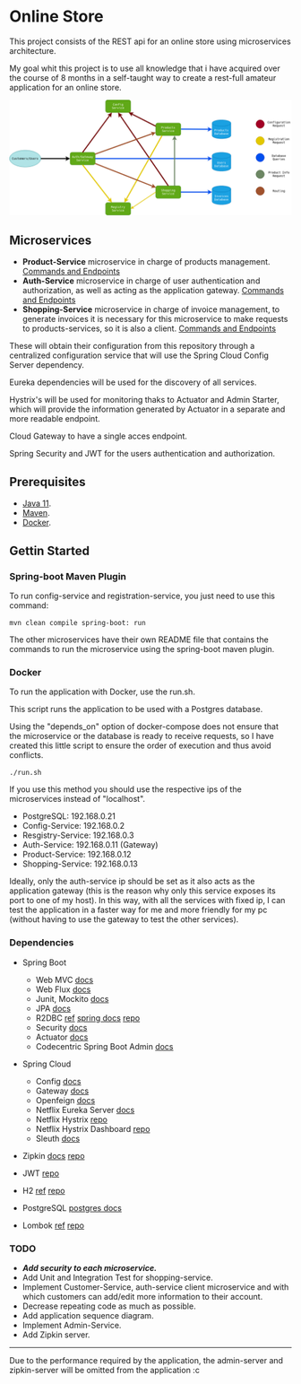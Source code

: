 # Online Store

This project consists of the REST api for an online store using microservices architecture.

My goal whit this project is to use all knowledge that i have acquired over the course of 8 months in a self-taught way to create a rest-full amateur application for an online store.

![app-diagram](diagram.png)

## Microservices

* **Product-Service** microservice in charge of products management. [Commands and Endpoints](https://github.com/SirNoob97/OnlineStore/blob/master/product-service/README.md)
* **Auth-Service** microservice in charge of user authentication and authorization, as well as acting as the application gateway. [Commands and Endpoints](https://github.com/SirNoob97/OnlineStore/blob/master/auth-service/README.md)
* **Shopping-Service** microservice in charge of invoice management, to generate invoices it is necessary for this microservice to make requests to products-services, so it is also a client. [Commands and Endpoints](https://github.com/SirNoob97/OnlineStore/blob/master/shopping-service/README.md)

These will obtain their configuration from this repository through a centralized configuration service that will use the Spring Cloud Config Server dependency.

Eureka dependencies will be used for the discovery of all services.

Hystrix's will be used for monitoring thaks to Actuator and Admin Starter, which will provide the information generated by Actuator in a separate and more readable endpoint.

Cloud Gateway to have a single acces endpoint.

Spring Security and JWT for the users authentication and authorization.

## Prerequisites

* [Java 11](https://openjdk.java.net/).
* [Maven](https://maven.apache.org/).
* [Docker](https://www.docker.com/).

## Gettin Started

### Spring-boot Maven Plugin

To run config-service and registration-service, you just need to use this command:

    mvn clean compile spring-boot: run

The other microservices have their own README file that contains the commands to run the microservice using the spring-boot maven plugin.

### Docker

To run the application with Docker, use the run.sh.

This script runs the application to be used with a Postgres database.

Using the "depends_on" option of docker-compose does not ensure that the microservice or the database is ready to receive requests, so I have created this little script to ensure the order of execution and thus avoid conflicts.

    ./run.sh

If you use this method you should use the respective ips of the microservices instead of "localhost".

* PostgreSQL: 192.168.0.21
* Config-Service: 192.168.0.2
* Resgistry-Service: 192.168.0.3
* Auth-Service: 192.168.0.11 (Gateway)
* Product-Service: 192.168.0.12
* Shopping-Service: 192.168.0.13

Ideally, only the auth-service ip should be set as it also acts as the application gateway (this is the reason why only this service exposes its port to one of my host).
In this way, with all the services with fixed ip, I can test the application in a faster way for me and more friendly for my pc (without having to use the gateway to test the other services).

### Dependencies

* Spring Boot
  * Web MVC [docs](https://docs.spring.io/spring-framework/docs/current/reference/html/web.html#spring-web)
  * Web Flux [docs](https://docs.spring.io/spring-framework/docs/current/reference/html/web-reactive.html#spring-webflux)
  * Junit, Mockito [docs](https://docs.spring.io/spring-framework/docs/current/reference/html/testing.html#testing)
  * JPA [docs](https://docs.spring.io/spring-data/jpa/docs/current/reference/html/#reference)
  * R2DBC [ref](https://r2dbc.io/) [spring docs](https://docs.spring.io/spring-data/r2dbc/docs/current/reference/html/#reference) [repo](https://github.com/r2dbc)
  * Security [docs](https://docs.spring.io/spring-security/site/docs/current/reference/html5/)
  * Actuator [docs](https://docs.spring.io/spring-boot/docs/current/reference/htmlsingle/#production-ready)
  * Codecentric Spring Boot Admin [docs](https://codecentric.github.io/spring-boot-admin/current/)

* Spring Cloud
  * Config [docs](https://docs.spring.io/spring-cloud-config/docs/current/reference/html/)
  * Gateway [docs](https://docs.spring.io/spring-cloud-gateway/docs/current/reference/html/)
  * Openfeign [docs](https://docs.spring.io/spring-cloud-openfeign/docs/current/reference/html/)
  * Netflix Eureka Server [docs](https://docs.spring.io/spring-cloud-netflix/docs/current/reference/html/)
  * Netflix Hystrix [repo](https://github.com/Netflix/Hystrix)
  * Netflix Hystrix Dashboard [repo](https://github.com/Netflix-Skunkworks/hystrix-dashboard)
  * Sleuth [docs](https://docs.spring.io/spring-cloud-sleuth/docs/current/reference/html/)

* Zipkin [docs](https://docs.spring.io/spring-cloud-sleuth/docs/current/reference/html/) [repo](https://github.com/openzipkin/zipkin)
* JWT [repo](https://github.com/jwtk/jjwt)
* H2 [ref](https://www.h2database.com/html/main.html) [repo](https://github.com/h2database/h2database)
* PostgreSQL [postgres docs](https://www.postgresql.org/docs/13/index.html)
* Lombok [ref](https://projectlombok.org/) [repo](https://github.com/rzwitserloot/lombok)

### TODO

* ***Add security to each microservice.***
* Add Unit and Integration Test for shopping-service.
* Implement Customer-Service, auth-service client microservice and with which customers can add/edit more information to their account.
* Decrease repeating code as much as possible.
* Add application sequence diagram.
* Implement Admin-Service.
* Add Zipkin server.

---
Due to the performance required by the application, the admin-server and zipkin-server will be omitted from the application :c
